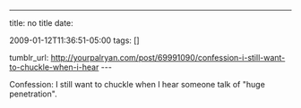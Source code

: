 ---
title: no title
date:

 2009-01-12T11:36:51-05:00 
tags:  []

tumblr_url:
http://yourpalryan.com/post/69991090/confession-i-still-want-to-chuckle-when-i-hear
\-\--

Confession: I still want to chuckle when I hear someone talk of "huge
penetration".
